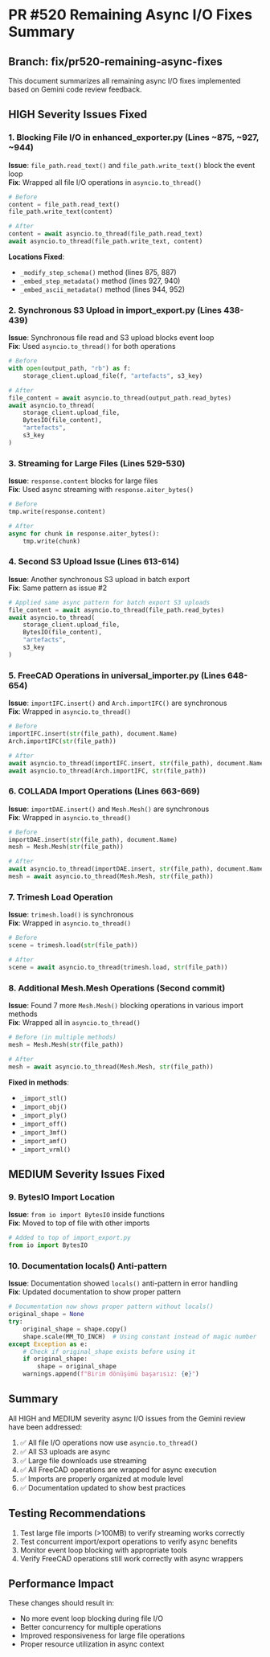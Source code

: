 # PR #520 Remaining Async I/O Fixes Summary

## Branch: fix/pr520-remaining-async-fixes

This document summarizes all remaining async I/O fixes implemented based on Gemini code review feedback.

## HIGH Severity Issues Fixed

### 1. Blocking File I/O in enhanced_exporter.py (Lines ~875, ~927, ~944)
**Issue**: `file_path.read_text()` and `file_path.write_text()` block the event loop  
**Fix**: Wrapped all file I/O operations in `asyncio.to_thread()`

```python
# Before
content = file_path.read_text()
file_path.write_text(content)

# After  
content = await asyncio.to_thread(file_path.read_text)
await asyncio.to_thread(file_path.write_text, content)
```

**Locations Fixed**:
- `_modify_step_schema()` method (lines 875, 887)
- `_embed_step_metadata()` method (lines 927, 940)
- `_embed_ascii_metadata()` method (lines 944, 952)

### 2. Synchronous S3 Upload in import_export.py (Lines 438-439)
**Issue**: Synchronous file read and S3 upload blocks event loop  
**Fix**: Used `asyncio.to_thread()` for both operations

```python
# Before
with open(output_path, "rb") as f:
    storage_client.upload_file(f, "artefacts", s3_key)

# After
file_content = await asyncio.to_thread(output_path.read_bytes)
await asyncio.to_thread(
    storage_client.upload_file, 
    BytesIO(file_content), 
    "artefacts", 
    s3_key
)
```

### 3. Streaming for Large Files (Lines 529-530)
**Issue**: `response.content` blocks for large files  
**Fix**: Used async streaming with `response.aiter_bytes()`

```python
# Before
tmp.write(response.content)

# After
async for chunk in response.aiter_bytes():
    tmp.write(chunk)
```

### 4. Second S3 Upload Issue (Lines 613-614)
**Issue**: Another synchronous S3 upload in batch export  
**Fix**: Same pattern as issue #2

```python
# Applied same async pattern for batch export S3 uploads
file_content = await asyncio.to_thread(file_path.read_bytes)
await asyncio.to_thread(
    storage_client.upload_file, 
    BytesIO(file_content), 
    "artefacts", 
    s3_key
)
```

### 5. FreeCAD Operations in universal_importer.py (Lines 648-654)
**Issue**: `importIFC.insert()` and `Arch.importIFC()` are synchronous  
**Fix**: Wrapped in `asyncio.to_thread()`

```python
# Before
importIFC.insert(str(file_path), document.Name)
Arch.importIFC(str(file_path))

# After
await asyncio.to_thread(importIFC.insert, str(file_path), document.Name)
await asyncio.to_thread(Arch.importIFC, str(file_path))
```

### 6. COLLADA Import Operations (Lines 663-669)
**Issue**: `importDAE.insert()` and `Mesh.Mesh()` are synchronous  
**Fix**: Wrapped in `asyncio.to_thread()`

```python
# Before
importDAE.insert(str(file_path), document.Name)
mesh = Mesh.Mesh(str(file_path))

# After
await asyncio.to_thread(importDAE.insert, str(file_path), document.Name)
mesh = await asyncio.to_thread(Mesh.Mesh, str(file_path))
```

### 7. Trimesh Load Operation
**Issue**: `trimesh.load()` is synchronous  
**Fix**: Wrapped in `asyncio.to_thread()`

```python
# Before
scene = trimesh.load(str(file_path))

# After
scene = await asyncio.to_thread(trimesh.load, str(file_path))
```

### 8. Additional Mesh.Mesh Operations (Second commit)
**Issue**: Found 7 more `Mesh.Mesh()` blocking operations in various import methods  
**Fix**: Wrapped all in `asyncio.to_thread()`

```python
# Before (in multiple methods)
mesh = Mesh.Mesh(str(file_path))

# After
mesh = await asyncio.to_thread(Mesh.Mesh, str(file_path))
```

**Fixed in methods**:
- `_import_stl()`
- `_import_obj()`
- `_import_ply()`
- `_import_off()`
- `_import_3mf()`
- `_import_amf()`
- `_import_vrml()`

## MEDIUM Severity Issues Fixed

### 9. BytesIO Import Location
**Issue**: `from io import BytesIO` inside functions  
**Fix**: Moved to top of file with other imports

```python
# Added to top of import_export.py
from io import BytesIO
```

### 10. Documentation locals() Anti-pattern
**Issue**: Documentation showed `locals()` anti-pattern in error handling  
**Fix**: Updated documentation to show proper pattern

```python
# Documentation now shows proper pattern without locals()
original_shape = None
try:
    original_shape = shape.copy()
    shape.scale(MM_TO_INCH)  # Using constant instead of magic number
except Exception as e:
    # Check if original_shape exists before using it
    if original_shape:
        shape = original_shape
    warnings.append(f"Birim dönüşümü başarısız: {e}")
```

## Summary

All HIGH and MEDIUM severity async I/O issues from the Gemini review have been addressed:

1. ✅ All file I/O operations now use `asyncio.to_thread()`
2. ✅ All S3 uploads are async
3. ✅ Large file downloads use streaming
4. ✅ All FreeCAD operations are wrapped for async execution
5. ✅ Imports are properly organized at module level
6. ✅ Documentation updated to show best practices

## Testing Recommendations

1. Test large file imports (>100MB) to verify streaming works correctly
2. Test concurrent import/export operations to verify async benefits
3. Monitor event loop blocking with appropriate tools
4. Verify FreeCAD operations still work correctly with async wrappers

## Performance Impact

These changes should result in:
- No more event loop blocking during file I/O
- Better concurrency for multiple operations
- Improved responsiveness for large file operations
- Proper resource utilization in async context